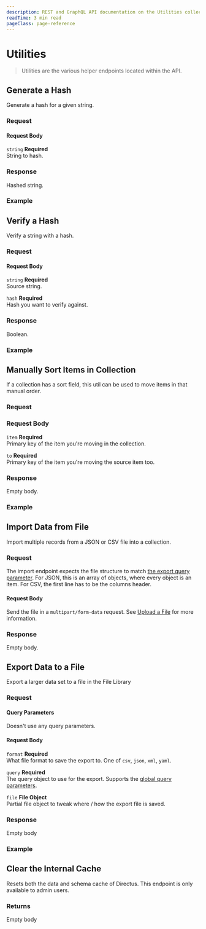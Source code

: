 ```yaml
---
description: REST and GraphQL API documentation on the Utilities collection in Directus.
readTime: 3 min read
pageClass: page-reference
---
```


# Utilities

> Utilities are the various helper endpoints located within the API.

## Generate a Hash

Generate a hash for a given string.

### Request

<SnippetToggler :choices="['REST', 'GraphQL', 'SDK']" label="API">
<template #rest>

`POST /utils/hash/generate`

```json
{
	"string": "hash"
}
```

</template>
<template #graphql>

`POST /graphql/system`

```graphql
type Mutation {
	utils_hash_generate(string: String!): String
}
```

</template>
<template #sdk>

```js
import { createDirectus } from '@directus/sdk';
import { rest, generateHash } from '@directus/sdk/rest';

const client = createDirectus('https://directus.example.com').with(rest());

const result = await client.request(generateHash('string'));
```

</template>
</SnippetToggler>

#### Request Body

`string` **Required**\
String to hash.

### Response

Hashed string.

### Example

<SnippetToggler :choices="['REST', 'GraphQL', 'SDK']" label="API">
<template #rest>

`POST /utils/hash/generate`

```json
{
	"string": "Hello World!"
}
```

</template>
<template #graphql>

```graphql
mutation {
	utils_hash_generate(string: "Hello World!")
}
```

</template>
<template #sdk>

```js
import { createDirectus } from '@directus/sdk';
import { rest, generateHash } from '@directus/sdk/rest';

const client = createDirectus('https://directus.example.com').with(rest());

const result = await client.request(generateHash('test string to hash'));
```

</template>
</SnippetToggler>

## Verify a Hash

Verify a string with a hash.

### Request

<SnippetToggler :choices="['REST', 'GraphQL', 'SDK']" label="API">
<template #rest>

`POST /utils/hash/verify`

```json
{
	"string": "test_string",
	"hash": "hash"
}
```

</template>
<template #graphql>

`POST /graphql/system`

```graphql
type Mutation {
	utils_hash_verify(hash: String!, string: String!): Boolean
}
```

</template>
<template #sdk>

```js
import { createDirectus } from '@directus/sdk';
import { rest, verifyHash } from '@directus/sdk/rest';

const client = createDirectus('https://directus.example.com').with(rest());

const result = await client.request(verifyHash('string_to_verify', 'hash'));
```

</template>
</SnippetToggler>

#### Request Body

`string` **Required**\
Source string.

`hash` **Required**\
Hash you want to verify against.

### Response

Boolean.

### Example

<SnippetToggler :choices="['REST', 'GraphQL', 'SDK']" label="API">
<template #rest>

`POST /utils/hash/verify`

```json
{
	"string": "Hello World!",
	"hash": "$arg...fEfM"
}
```

</template>
<template #graphql>

`POST /graphql/system`

```graphql
mutation {
	utils_hash_verify(hash: "$arg...fEfM", string: "Hello World!")
}
```

</template>
<template #sdk>

```js
import { createDirectus } from '@directus/sdk';
import { rest, verifyHash } from '@directus/sdk/rest';

const client = createDirectus('https://directus.example.com').with(rest());

const result = await client.request(
	verifyHash(
		'test_string',
		'$argon2id$v=19$m=65536,t=3,p=4$c81PPca80cdIbclXlL1PFg$+EKJsuXlkleP2wFGsEmA7Xu56wEqVKHeDXRrTLIAoJg'
	)
);
```

</template>
</SnippetToggler>

## Manually Sort Items in Collection

If a collection has a sort field, this util can be used to move items in that manual order.

### Request

<SnippetToggler :choices="['REST', 'GraphQL', 'SDK']" label="API">
<template #rest>

`POST /utils/sort/articles`

```json
{
	"item": "id_item_to_move",
	"to": "id_item_moving_to"
}
```

</template>
<template #graphql>

`POST /graphql/system`

```graphql
type Mutation {
	utils_sort(collection: String!, item: ID!, to: ID!): Boolean
}
```

</template>
<template #sdk>

```js
import { createDirectus } from '@directus/sdk';
import { rest, utilitySort } from '@directus/sdk/rest';

const client = createDirectus('https://directus.example.com').with(rest());

const result = await client.request(utilitySort('collection_name', 'id_item_to_move', 'id_item_moving_to'));
```

</template>
</SnippetToggler>

### Request Body

`item` **Required**\
Primary key of the item you're moving in the collection.

`to` **Required**\
Primary key of the item you're moving the source item too.

### Response

Empty body.

### Example

<SnippetToggler :choices="['REST', 'GraphQL', 'SDK']" label="API">
<template #rest>

`POST /utils/sort/articles`

```json
{
	"item": 16,
	"to": 51
}
```

</template>
<template #graphql>

`POST /graphql/system`

```graphql
mutation {
	utils_sort(collection: "articles", item: 16, to: 51)
}
```

</template>
<template #sdk>

```js
import { createDirectus } from '@directus/sdk';
import { rest, utilitySort } from '@directus/sdk/rest';

const client = createDirectus('https://directus.example.com').with(rest());

const result = await client.request(utilitySort('things', '2', '4'));
```

</template>
</SnippetToggler>

## Import Data from File

Import multiple records from a JSON or CSV file into a collection.

### Request

<SnippetToggler :choices="['REST', 'GraphQL', 'SDK']" label="API">
<template #rest>

`POST /utils/import/:collection`

Body must be formatted as a `multipart/form-data` with a `file` property.

</template>
<template #graphql>

`// Not currently available in GraphQL`

</template>
<template #sdk>

```js
import { createDirectus } from '@directus/sdk';
import { rest, utilsImport } from '@directus/sdk/rest';

const client = createDirectus('https://directus.example.com').with(rest());

const formData = new FormData();
formData.append('file', raw_file);

const result = await client.request(utilsImport(formData));
```

</template>
</SnippetToggler>

The import endpoint expects the file structure to match [the export query parameter](/reference/query#export). For JSON,
this is an array of objects, where every object is an item. For CSV, the first line has to be the columns header.

#### Request Body

Send the file in a `multipart/form-data` request. See [Upload a File](/reference/files#upload-a-file) for more
information.

### Response

Empty body.

## Export Data to a File

Export a larger data set to a file in the File Library

### Request

<SnippetToggler :choices="['REST', 'GraphQL', 'SDK']" label="API">
<template #rest>

`POST /utils/export/:collection`

```json
{
	"query": {
		"filter": {
			"status": {
				"_eq": "published"
			}
		}
	},
	"file": {
		"folder": "34e95c19-cc50-42f2-83c8-b97616ac2390"
	}
}
```

</template>
<template #graphql>

`// Not currently available in GraphQL`

</template>
<template #sdk>

```js
import { createDirectus } from '@directus/sdk';
import { rest, utilsExport } from '@directus/sdk/rest';

const client = createDirectus('https://directus.example.com').with(rest());

const result = await client.request(
	utilsExport(
		'collection_name',
		'file_format',
		{
			query_type: {
				field: {
					query_operation: 'value',
				},
			},
		},
		{
			file: {
				file_field: 'value',
			},
		}
	)
);
```

</template>
</SnippetToggler>

#### Query Parameters

Doesn't use any query parameters.

#### Request Body

`format` **Required**\
What file format to save the export to. One of `csv`, `json`, `xml`, `yaml`.

`query` **Required**\
The query object to use for the export. Supports the [global query parameters](/reference/query).

`file` **File Object**\
Partial file object to tweak where / how the export file is saved.

### Response

Empty body

### Example

<SnippetToggler :choices="['REST', 'GraphQL', 'SDK']" label="API">
<template #rest>

`POST /utils/export/articles`

```json
{
	"query": {
		"filter": {
			"status": {
				"_eq": "published"
			}
		}
	},
	"file": {
		"folder": "34e95c19-cc50-42f2-83c8-b97616ac2390"
	}
}
```

</template>
<template #graphql>

`// Not currently available in GraphQL`

</template>
<template #sdk>

```js
import { createDirectus } from '@directus/sdk';
import { rest, utilsExport } from '@directus/sdk/rest';

const client = createDirectus('https://directus.example.com').with(rest());

const result = await client.request(
	utilsExport(
		'articles',
		'json',
		{
			filter: {
				status: {
					_eq: 'published',
				},
			},
		},
		{
			file: {
				folder: '34e95c19-cc50-42f2-83c8-b97616ac2390',
			},
		}
	)
);
```

</template>
</SnippetToggler>

## Clear the Internal Cache

Resets both the data and schema cache of Directus. This endpoint is only available to admin users.

<SnippetToggler :choices="['REST', 'GraphQL', 'SDK']" label="API">
<template #rest>

`POST /utils/cache/clear`

</template>
<template #graphql>

`POST /graphql/system`

```graphql
mutation {
	utils_cache_clear
}
```

</template>
<template #sdk>

```js
import { createDirectus } from '@directus/sdk';
import { rest, clearCache } from '@directus/sdk/rest';

const client = createDirectus('https://directus.example.com').with(rest());

const result = await client.request(clearCache());
```

</template>
</SnippetToggler>

### Returns

Empty body
